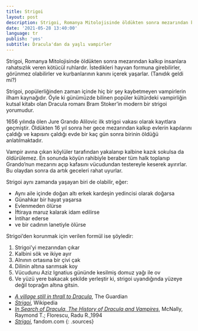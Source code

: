 ```yaml
---
title: Strigoi
layout: post
description: Strigoi, Romanya Mitolojisinde öldükten sonra mezarından kalkıp insanlara rahatsızlık veren kötücül ruhlardır. İstedikleri hayvan formuna girebilirler, görünmez olabilirler ve kurbanlarının kanını içerek yaşarlar.
date: '2021-05-28 13:40:00'
language: tr
publish: 'yes'
subtitle: Dracula'dan da yaşlı vampirler
---
```

Strigoi, Romanya Mitolojisinde öldükten sonra mezarından kalkıp insanlara rahatsızlık veren kötücül ruhlardır. İstedikleri hayvan formuna girebilirler, görünmez olabilirler ve kurbanlarının kanını içerek yaşarlar. (Tanıdık geldi mi?)

Strigoi, popülerliğinden zaman içinde hiç bir şey kaybetmeyen vampirlerin ilham kaynağıdır. Öyle ki günümüzde bilinen popüler kültürdeki vampirliğin kutsal kitabı olan Dracula romanı Bram Stoker’in modern bir strigoi yorumudur.

1656 yılında ölen Jure Grando Alilovic ilk strigoi vakası olarak kayıtlara geçmiştir. Öldükten 16 yıl sonra her gece mezarından kalkıp evlerin kapılarını çaldığı ve kapısını çaldığı evde bir kaç gün sonra birinin öldüğü anlatılmaktadır.

Vampir avına çıkan köylüler tarafından yakalanıp kalbine kazık sokulsa da öldürülemez. En sonunda köyün rahibiyle beraber tüm halk toplanıp Grando’nun mezarını açıp kafasını vücudundan testereyle keserek ayırırlar. Bu olaydan sonra da artık geceleri rahat uyurlar.

Strigoi aynı zamanda yaşayan biri de olabilir, eğer:
+ Aynı aile içinde doğan altı erkek kardeşin yedincisi olarak doğarsa
+ Günahkar bir hayat yaşarsa
+ Evlenmeden ölürse
+ İftiraya maruz kalarak idam edilirse
+ İntihar ederse
+ ve bir cadının lanetiyle ölürse

Strigoi’den korunmak için verilen formül ise şöyledir:
1. Strigoi’yi mezarından çıkar
1. Kalbini sök ve ikiye ayır
1. Alnının ortasına bir çivi çak
1. Dilinin altına sarımsak koy
1. Vücudunu Aziz Ignatius gününde kesilmiş domuz yağı ile ov
1. Ve yüzü yere bakacak şekilde yerleştir ki, strigoi uyandığında yüzeye değil toprağın altına gitsin.



+ *[A village still in thrall to Dracula](https://www.theguardian.com/world/2005/jun/19/theobserver)*, The Guardian
+ *[Strigoi](https://en.wikipedia.org/wiki/Strigoi)*, Wikipedia
+ *[In Search of Dracula, The History of Dracula and Vampires](https://archive.org/details/insearchofdracul00mcna/page/8/mode/2up)*,  McNally, Raymond T.; Florescu, Radu R.,1994
+ *[Strigoi](https://vampires.fandom.com/wiki/Strigoi)*, fandom.com
{: .sources}
